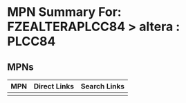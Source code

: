 



# MPN Summary For: FZEALTERAPLCC84 > altera : PLCC84

## MPNs
  

|MPN|Direct Links|Search Links|
| :--- | :--- | :--- |
||||
